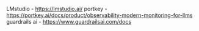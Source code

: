 LMstudio - https://lmstudio.ai/
portkey - https://portkey.ai/docs/product/observability-modern-monitoring-for-llms
guardrails ai - https://www.guardrailsai.com/docs
